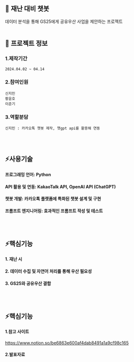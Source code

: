 

<!--## Hi there 👋
**jiminnnnnn/jiminnnnnn** is a ✨ _special_ ✨ repository because its `README.md` (this file) appears on your GitHub profile.

Here are some ideas to get you started:

- 🔭 I’m currently working on ...
- 🌱 I’m currently learning ...
- 👯 I’m looking to collaborate on ...
- 🤔 I’m looking for help with ...
- 💬 Ask me about ...
- 📫 How to reach me: ...
- 😄 Pronouns: ...
- ⚡ Fun fact: ...
-->


## 👋 재난 대비 챗봇
데이터 분석을 통해 GS25에게 공유우산 사업을 제안하는 프로젝트
<br/>
<br/>

## 🌱 프로젝트 정보
### 1.제작기간
	2024.04.02 ~ 04.14
### 2.참여인원
	신지민
 	황윤호
  	이준기
### 3.역할분담
	신지민 : 카카오톡 챗봇 제작, 챗gpt api를 활용해 연동
<br/>
<br/>

## ⚡사용기술
#### 프로그래밍 언어: Python 
#### API 활용 및 연동: KakaoTalk API, OpenAI API (ChatGPT) 
#### 챗봇 개발: 카카오톡 플랫폼에 특화된 챗봇 설계 및 구현 
#### 프롬프트 엔지니어링: 효과적인 프롬프트 작성 및 테스트
<br/>
<br/>

## ⚡핵심기능
#### 	1. 재난 시 
#### 	2. 데이터 수집 및 자연어 처리를 통해 우산 필요성
####  	3. GS25와 공유우산 결합
<br/>
<br/>

## ⚡핵심기능
#### 	1.참고 사이트
<https://www.notion.so/be6863e600af4dab8491a1a9cf98c165>
#### 	2.발표자료
 
